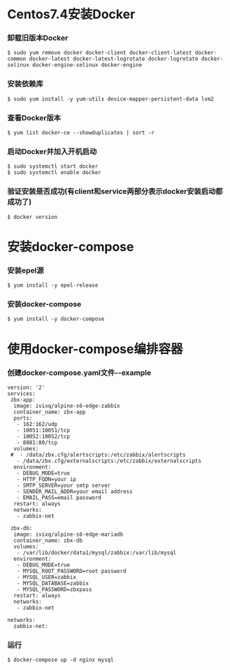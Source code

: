 # Centos7.4安装Docker

### 卸载旧版本Docker    

```shell           
$ sudo yum remove docker docker-client docker-client-latest docker-common docker-latest docker-latest-logrotate docker-logrotate docker-selinux docker-engine-selinux docker-engine
```


### 安装依赖库

```shell           
$ sudo yum install -y yum-utils device-mapper-persistent-data lvm2             
```


### 查看Docker版本

```shell
$ yum list docker-ce --showduplicates | sort -r
```

### 启动Docker并加入开机启动

```shell
$ sudo systemctl start docker
$ sudo systemctl enable docker
```

### 验证安装是否成功(有client和service两部分表示docker安装启动都成功了)

```shell
$ docker version
```


# 安装docker-compose

### 安装epel源
```shell
$ yum install -y epel-release
```

### 安装docker-compose
```shell
$ yum install -y docker-compose
```

# 使用docker-compose编排容器

### 创建docker-compose.yaml文件--example

```shell
version: '2'
services:
 zbx-app:
  image: ivixq/alpine-s6-edge-zabbix
  container_name: zbx-app
  ports:
   - 162:162/udp
   - 10051:10051/tcp
   - 10052:10052/tcp
   - 8081:80/tcp
  volumes:
 #  - /data/zbx.cfg/alertscripts:/etc/zabbix/alertscripts
   - /data/zbx.cfg/externalscripts:/etc/zabbix/externalscripts
  environment:
   - DEBUG_MODE=true
   - HTTP_FQDN=your ip
   - SMTP_SERVER=your smtp server
   - SENDER_MAIL_ADDR=your email address
   - EMAIL_PASS=email password
  restart: always
  networks:
   - zabbix-net
 
 zbx-db:
  image: ivixq/alpine-s6-edge-mariadb
  container_name: zbx-db
  volumes:
   - /var/lib/docker/data1/mysql/zabbix:/var/lib/mysql
  environment:
   - DEBUG_MODE=true
   - MYSQL_ROOT_PASSWORD=root password
   - MYSQL_USER=zabbix
   - MYSQL_DATABASE=zabbix
   - MYSQL_PASSWORD=zbxpass
  restart: always
  networks:
   - zabbix-net
 
networks:
  zabbix-net:
```

### 运行

```shell
$ docker-compose up -d nginx mysql
```
